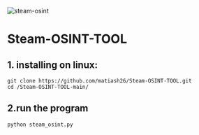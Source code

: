 ![steam-osint](https://raw.githubusercontent.com/devanshbatham/ParamSpider/master/static/banner.PNG)

# Steam-OSINT-TOOL
## 1. installing on linux:
 ```
 git clone https://github.com/matiash26/Steam-OSINT-TOOL.git
 cd /Steam-OSINT-TOOL-main/
 ```
 
 
## 2.run the program
 ```
 python steam_osint.py
 ```

